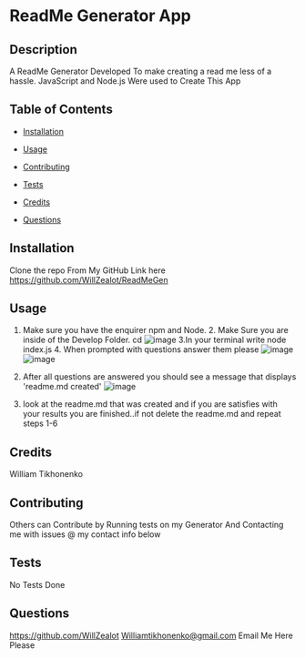 # ReadMe Generator App 


## Description

A ReadMe Generator Developed To make creating a read me less of a hassle. JavaScript and Node.js Were used to Create This App

## Table of Contents


- [Installation](#installation)
- [Usage](#usage)
- [Contributing](#contributing)
- [Tests](#tests)
- [Credits](#credits)

- [Questions](#questions)

## Installation
Clone the repo From My GitHub Link here https://github.com/WillZealot/ReadMeGen 

## Usage
1. Make sure you have the enquirer npm and Node. 2. Make Sure you are inside of the Develop Folder.
cd ![image](https://github.com/WillZealot/ReadMeGen/assets/127908016/3aff0f56-e1cd-49fa-9637-9d80c6b6856e)
3.In your terminal write node index.js 4. When prompted with questions answer them please ![image](https://github.com/WillZealot/ReadMeGen/assets/127908016/6d35a2d1-e81d-4be7-8988-e128edbf0c97)![image](https://github.com/WillZealot/ReadMeGen/assets/127908016/79402adc-4fa5-425e-85d7-d7ba08d8f8cc)

5. After all questions are answered you should see a message that displays 'readme.md created' ![image](https://github.com/WillZealot/ReadMeGen/assets/127908016/45a1f9a7-fbe3-4d7d-b45e-1cb659f8b5ca)
6. look at the readme.md that was created and if you are satisfies with your results you are finished..if not delete the readme.md and repeat steps 1-6 

## Credits
William Tikhonenko

## Contributing
Others can Contribute by Running tests on my Generator And Contacting me with issues @ my contact info below

## Tests
No Tests Done



## Questions
https://github.com/WillZealot
Williamtikhonenko@gmail.com  Email Me Here Please
